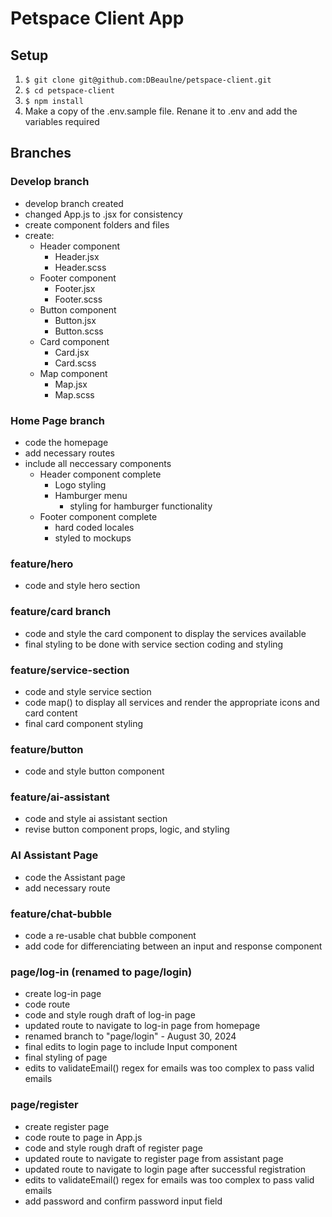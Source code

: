 # Petspace Client App

## Setup
1.  `$ git clone git@github.com:DBeaulne/petspace-client.git`
2.  `$ cd petspace-client`
3.  `$ npm install`
4.  Make a copy of the .env.sample file. Renane it to .env and add the variables required

## Branches
### Develop branch
- develop branch created
- changed App.js to .jsx for consistency
- create component folders and files
- create:
  - Header component
    - Header.jsx
    - Header.scss
  - Footer component
    - Footer.jsx
    - Footer.scss
  - Button component
    - Button.jsx
    - Button.scss
  - Card component
    - Card.jsx
    - Card.scss
  - Map component
    - Map.jsx
    - Map.scss

### Home Page branch
- code the homepage
- add necessary routes
- include all neccessary components
  - Header component complete
    - Logo styling
    - Hamburger menu
      - styling for hamburger functionality
  - Footer component complete
    - hard coded locales
    - styled to mockups

### feature/hero
- code and style hero section

### feature/card branch
- code and style the card component to display the services available
- final styling to be done with service section coding and styling

### feature/service-section
- code and style service section
- code map() to display all services and render the appropriate icons and card content
- final card component styling

### feature/button
- code and style button component

### feature/ai-assistant
- code and style ai assistant section
- revise button component props, logic, and styling

### AI Assistant Page
- code the Assistant page
- add necessary route

### feature/chat-bubble
- code a re-usable chat bubble component
- add code for differenciating between an input and response component

### page/log-in (renamed to page/login)
- create log-in page
- code route
- code and style rough draft of log-in page
- updated route to navigate to log-in page from homepage
- renamed branch to "page/login" - August 30, 2024
- final edits to login page to include Input component
- final styling of page
- edits to validateEmail() regex for emails was too complex to pass valid emails

### page/register
- create register page
- code route to page in App.js
- code and style rough draft of register page
- updated route to navigate to register page from assistant page
- updated route to navigate to login page after successful registration
- edits to validateEmail() regex for emails was too complex to pass valid emails
- add password and confirm password input field